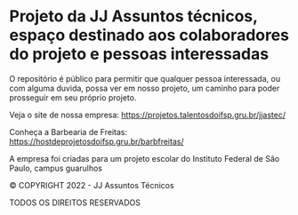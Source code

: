 # Projeto da JJ Assuntos técnicos, espaço destinado aos colaboradores do projeto e pessoas interessadas

O repositório é público para permitir que qualquer pessoa interessada, ou com alguma duvida, possa ver em nosso projeto, um caminho
para poder prosseguir em seu próprio projeto.

Veja o site de nossa empresa: https://projetos.talentosdoifsp.gru.br/jjastec/

Conheça a Barbearia de Freitas: https://hostdeprojetosdoifsp.gru.br/barbfreitas/

A empresa foi criadas para um projeto escolar do Instituto Federal de São Paulo, campus guarulhos

© COPYRIGHT 2022 - JJ Assuntos Técnicos

TODOS OS DIREITOS RESERVADOS
